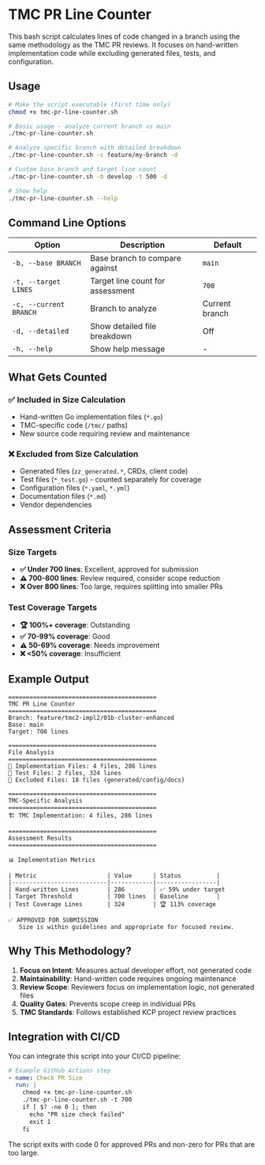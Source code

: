 # TMC PR Line Counter

This bash script calculates lines of code changed in a branch using the same methodology as the TMC PR reviews. It focuses on hand-written implementation code while excluding generated files, tests, and configuration.

## Usage

```bash
# Make the script executable (first time only)
chmod +x tmc-pr-line-counter.sh

# Basic usage - analyze current branch vs main
./tmc-pr-line-counter.sh

# Analyze specific branch with detailed breakdown
./tmc-pr-line-counter.sh -c feature/my-branch -d

# Custom base branch and target line count
./tmc-pr-line-counter.sh -b develop -t 500 -d

# Show help
./tmc-pr-line-counter.sh --help
```

## Command Line Options

| Option | Description | Default |
|--------|-------------|---------|
| `-b, --base BRANCH` | Base branch to compare against | `main` |
| `-t, --target LINES` | Target line count for assessment | `700` |
| `-c, --current BRANCH` | Branch to analyze | Current branch |
| `-d, --detailed` | Show detailed file breakdown | Off |
| `-h, --help` | Show help message | - |

## What Gets Counted

### ✅ **Included in Size Calculation**
- Hand-written Go implementation files (`*.go`)
- TMC-specific code (`/tmc/` paths)
- New source code requiring review and maintenance

### ❌ **Excluded from Size Calculation**
- Generated files (`zz_generated.*`, CRDs, client code)
- Test files (`*_test.go`) - counted separately for coverage
- Configuration files (`*.yaml`, `*.yml`)
- Documentation files (`*.md`)
- Vendor dependencies

## Assessment Criteria

### Size Targets
- **✅ Under 700 lines**: Excellent, approved for submission
- **⚠️ 700-800 lines**: Review required, consider scope reduction
- **❌ Over 800 lines**: Too large, requires splitting into smaller PRs

### Test Coverage Targets
- **🏆 100%+ coverage**: Outstanding
- **✅ 70-99% coverage**: Good
- **⚠️ 50-69% coverage**: Needs improvement
- **❌ <50% coverage**: Insufficient

## Example Output

```
==========================================
TMC PR Line Counter
==========================================
Branch: feature/tmc2-impl2/01b-cluster-enhanced
Base: main
Target: 700 lines

==========================================
File Analysis
==========================================
📄 Implementation Files: 4 files, 286 lines
🧪 Test Files: 2 files, 324 lines
🚫 Excluded Files: 18 files (generated/config/docs)

==========================================
TMC-Specific Analysis
==========================================
🏗️ TMC Implementation: 4 files, 286 lines

==========================================
Assessment Results
==========================================

📊 Implementation Metrics

| Metric                    | Value      | Status          |
|---------------------------|------------|-----------------|
| Hand-written Lines        | 286        | ✅ 59% under target
| Target Threshold          | 700 lines  | Baseline        |
| Test Coverage Lines       | 324        | 🏆 113% coverage

✅ APPROVED FOR SUBMISSION
   Size is within guidelines and appropriate for focused review.
```

## Why This Methodology?

1. **Focus on Intent**: Measures actual developer effort, not generated code
2. **Maintainability**: Hand-written code requires ongoing maintenance
3. **Review Scope**: Reviewers focus on implementation logic, not generated files
4. **Quality Gates**: Prevents scope creep in individual PRs
5. **TMC Standards**: Follows established KCP project review practices

## Integration with CI/CD

You can integrate this script into your CI/CD pipeline:

```yaml
# Example GitHub Actions step
- name: Check PR Size
  run: |
    chmod +x tmc-pr-line-counter.sh
    ./tmc-pr-line-counter.sh -t 700
    if [ $? -ne 0 ]; then
      echo "PR size check failed"
      exit 1
    fi
```

The script exits with code 0 for approved PRs and non-zero for PRs that are too large.